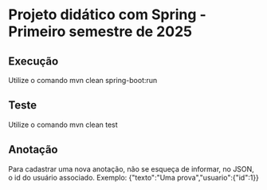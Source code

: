 # Projeto didático com Spring - Primeiro semestre de 2025

## Execução
Utilize o comando mvn clean spring-boot:run

## Teste
Utilize o comando mvn clean test

## Anotação
Para cadastrar uma nova anotação, não se esqueça de informar, no JSON, o id do usuário associado.
Exemplo: {"texto":"Uma prova","usuario":{"id":1}}
